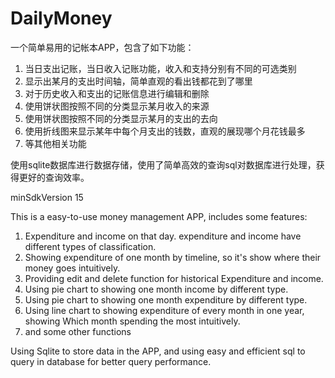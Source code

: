 # DailyMoney

一个简单易用的记帐本APP，包含了如下功能：

1. 当日支出记账，当日收入记账功能，收入和支持分别有不同的可选类别
2. 显示出某月的支出时间轴，简单直观的看出钱都花到了哪里
3. 对于历史收入和支出的记账信息进行编辑和删除
4. 使用饼状图按照不同的分类显示某月收入的来源
5. 使用饼状图按照不同的分类显示某月的支出的去向
6. 使用折线图来显示某年中每个月支出的钱数，直观的展现哪个月花钱最多
7. 等其他相关功能

使用sqlite数据库进行数据存储，使用了简单高效的查询sql对数据库进行处理，获得更好的查询效率。


minSdkVersion 15

This is a easy-to-use  money management APP, includes some features:
1. Expenditure and income on that day. expenditure and income have different types of classification.
2. Showing expenditure of one month by timeline, so it's show where their money goes intuitively.
3. Providing edit and delete function for historical Expenditure and income.
4. Using pie chart to showing one month income by different type.
5. Using pie chart to showing one month expenditure by different type.
6. Using line chart to showing expenditure of every month in one year, showing Which month spending the most intuitively.
7. and some other functions

Using Sqlite to store data in the APP, and using easy and efficient sql to query in database for better query performance.

